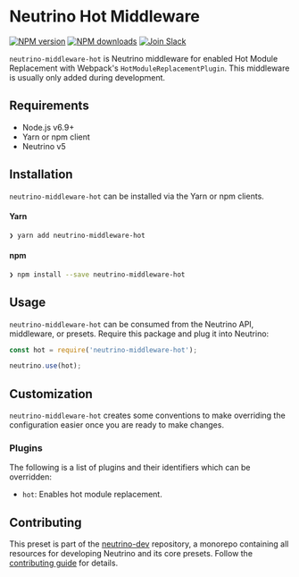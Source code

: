 # Neutrino Hot Middleware
[![NPM version][npm-image]][npm-url] [![NPM downloads][npm-downloads]][npm-url] [![Join Slack][slack-image]][slack-url]

`neutrino-middleware-hot` is Neutrino middleware for enabled Hot Module Replacement with Webpack's
`HotModuleReplacementPlugin`. This middleware is usually only added during development.

## Requirements

- Node.js v6.9+
- Yarn or npm client
- Neutrino v5

## Installation

`neutrino-middleware-hot` can be installed via the Yarn or npm clients.

#### Yarn

```bash
❯ yarn add neutrino-middleware-hot
```

#### npm

```bash
❯ npm install --save neutrino-middleware-hot
```

## Usage

`neutrino-middleware-hot` can be consumed from the Neutrino API, middleware, or presets. Require this package
and plug it into Neutrino:

```js
const hot = require('neutrino-middleware-hot');

neutrino.use(hot);
```

## Customization

`neutrino-middleware-hot` creates some conventions to make overriding the configuration easier once you are ready to
make changes.

### Plugins

The following is a list of plugins and their identifiers which can be overridden:

- `hot`: Enables hot module replacement.

## Contributing

This preset is part of the [neutrino-dev](https://github.com/mozilla-neutrino/neutrino-dev) repository, a monorepo
containing all resources for developing Neutrino and its core presets. Follow the
[contributing guide](https://neutrino.js.org/contributing) for details.

[npm-image]: https://img.shields.io/npm/v/neutrino-middleware-hot.svg
[npm-downloads]: https://img.shields.io/npm/dt/neutrino-middleware-hot.svg
[npm-url]: https://npmjs.org/package/neutrino-middleware-hot
[slack-image]: https://neutrino-slack.herokuapp.com/badge.svg
[slack-url]: https://neutrino-slack.herokuapp.com/
